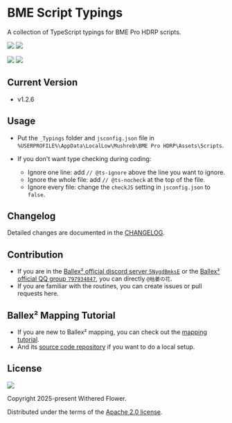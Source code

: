 # BME Script Typings

A collection of TypeScript typings for BME Pro HDRP scripts.

[![](https://img.shields.io/badge/Steam-Ballex%C2%B2:%20The%20Hanging%20Gardens-235?style=flat)](https://store.steampowered.com/app/1383570/)
[![](<https://img.shields.io/badge/Steam-Ballex%C2%B2%20--%20Map%20Editor%20(BME%20Pro)-235?style=flat>)](https://store.steampowered.com/app/1809190/)

[![](https://img.shields.io/badge/QQ%20Group-797934847-09f?style=flat)](https://qm.qq.com/q/2mIPnK8JIk)
[![](https://img.shields.io/badge/Discord-5NygdBmksE-56e?style=flat)](https://discord.gg/5NygdBmksE/)

## Current Version

-   v1.2.6

## Usage

-   Put the `_Typings` folder and `jsconfig.json` file in `%USERPROFILE%\AppData\LocalLow\Mushreb\BME Pro HDRP\Assets\Scripts`.

-   If you don't want type checking during coding:
    -   Ignore one line: add `// @ts-ignore` above the line you want to ignore.
    -   Ignore the whole file: add `// @ts-nocheck` at the top of the file.
    -   Ignore every file: change the `checkJS` setting in `jsconfig.json` to `false`.

## Changelog

Detailed changes are documented in the [CHANGELOG](https://github.com/Withered-Flower-0422/BST/blob/main/CHANGELOG.md).

## Contribution

-   If you are in the [Ballex² official discord server `5NygdBmksE`](https://discord.gg/5NygdBmksE/) or the [Ballex² official QQ group `797934847`](https://qm.qq.com/q/2mIPnK8JIk), you can directly `@枯萎の花`.
-   If you are familiar with the routines, you can create issues or pull requests here.

## Ballex² Mapping Tutorial

-   If you are new to Ballex² mapping, you can check out the [mapping tutorial](https://withered-flower-0422.github.io/BMT/).
-   And its [source code repository](https://github.com/Withered-Flower-0422/BMT) if you want to do a local setup.

## License

[![](https://img.shields.io/github/license/Withered-Flower-0422/BST)](https://github.com/Withered-Flower-0422/BST/blob/main/LICENSE)

Copyright 2025-present Withered Flower.

Distributed under the terms of the [Apache 2.0 license](https://github.com/Withered-Flower-0422/BST/blob/main/LICENSE).
